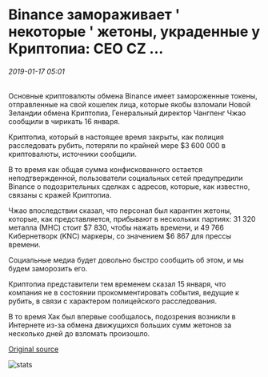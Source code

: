# Binance замораживает ' некоторые ' жетоны, украденные у Криптопиа: CEO CZ ...

###### 2019-01-17 05:01

Основные криптовалюты обмена Binance имеет замороженные токены, отправленные на свой кошелек лица, которые якобы взломали Новой Зеландии обмена Криптопиа, Генеральный директор Чангпенг Чжао сообщили в чирикать 16 января.

Криптопиа, который в настоящее время закрыты, как полиция расследовать рубить, потеряли по крайней мере $3 600 000 в криптовалюты, источники сообщили.

В то время как общая сумма конфискованного остается неподтвержденной, пользователи социальных сетей предупредили Binance о подозрительных сделках с адресов, которые, как известно, связаны с кражей Криптопиа.

Чжао впоследствии сказал, что персонал был карантин жетоны, которые, как представляется, прибывают в нескольких партиях: 31 320 металла (МНС) стоит $7 830, чтобы нажать времени, и 49 766 Кибернетворк (KNC) маркеры, со значением $6 867 для прессы времени.

Социальные медиа будет довольно быстро сообщить об этом, и мы будем заморозить его.

Криптопиа представители тем временем сказал 15 января, что компания не в состоянии прокомментировать события, ведущие к рубить, в связи с характером полицейского расследования.

В то время Хак был впервые сообщалось, подозрения возникли в Интернете из-за обмена движущихся больших сумм жетонов за несколько дней до взломать произошло.

[Original source](https://cointelegraph.com/news/binance-freezes-some-tokens-stolen-from-cryptopia-ceo-cz)

![stats](https://c.statcounter.com/11760860/0/a89fa40b/1/ "stats")